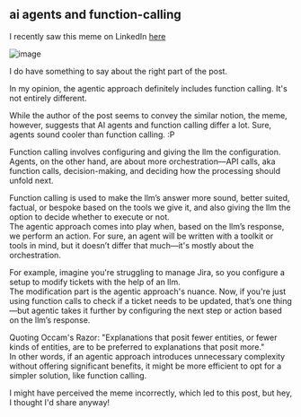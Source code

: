 ## ai agents and function-calling

I recently saw this meme on LinkedIn [here](https://www.linkedin.com/posts/hamelhusain_dont-repeat-this-mistake-you-have-been-activity-7273119135293710336-SnEj?utm_source=share&utm_medium=member_desktop)

![image](https://github.com/user-attachments/assets/2eac474f-4fca-4c80-9b72-de7045757012)

I do have something to say about the right part of the post.

In my opinion, the agentic approach definitely includes function calling. It's not entirely different.  

While the author of the post seems to convey the similar notion, the meme, however, suggests that AI agents and function calling differ a lot. Sure, agents sound cooler than function calling. :P  

Function calling involves configuring and giving the llm the configuration.  
Agents, on the other hand, are about more orchestration—API calls, aka function calls, decision-making, and deciding how the processing should unfold next.

Function calling is used to make the llm’s answer more sound, better suited, factual, or bespoke based on the tools we give it, and also giving the llm the option to decide whether to execute or not.  
The agentic approach comes into play when, based on the llm’s response, we perform an action. For sure, an agent will be written with a toolkit or tools in mind, but it doesn’t differ that much—it's mostly about the orchestration.

For example, imagine you're struggling to manage Jira, so you configure a setup to modify tickets with the help of an llm.  
The modification part is the agentic approach's nuance. Now, if you're just using function calls to check if a ticket needs to be updated, that’s one thing—but agentic takes it further by configuring the next step or action based on the llm’s response.

Quoting Occam's Razor: "Explanations that posit fewer entities, or fewer kinds of entities, are to be preferred to explanations that posit more."  
In other words, if an agentic approach introduces unnecessary complexity without offering significant benefits, it might be more efficient to opt for a simpler solution, like function calling.

I might have perceived the meme incorrectly, which led to this post, but hey, I thought I'd share anyway!
